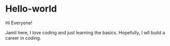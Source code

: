 # Hello-world

Hi Everyone!

Jamil here, I love coding and just learning the basics. Hopefully, I wll build a career in coding.
